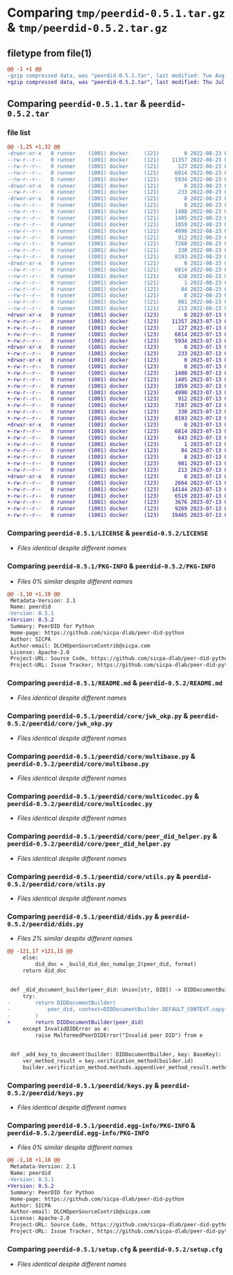 # Comparing `tmp/peerdid-0.5.1.tar.gz` & `tmp/peerdid-0.5.2.tar.gz`

## filetype from file(1)

```diff
@@ -1 +1 @@
-gzip compressed data, was "peerdid-0.5.1.tar", last modified: Tue Aug 23 07:26:37 2022, max compression
+gzip compressed data, was "peerdid-0.5.2.tar", last modified: Thu Jul 13 09:52:00 2023, max compression
```

## Comparing `peerdid-0.5.1.tar` & `peerdid-0.5.2.tar`

### file list

```diff
@@ -1,25 +1,32 @@
-drwxr-xr-x   0 runner    (1001) docker     (121)        0 2022-08-23 07:26:37.012956 peerdid-0.5.1/
--rw-r--r--   0 runner    (1001) docker     (121)    11357 2022-08-23 07:26:09.000000 peerdid-0.5.1/LICENSE
--rw-r--r--   0 runner    (1001) docker     (121)      127 2022-08-23 07:26:09.000000 peerdid-0.5.1/MANIFEST.in
--rw-r--r--   0 runner    (1001) docker     (121)     6814 2022-08-23 07:26:37.012956 peerdid-0.5.1/PKG-INFO
--rw-r--r--   0 runner    (1001) docker     (121)     5934 2022-08-23 07:26:09.000000 peerdid-0.5.1/README.md
-drwxr-xr-x   0 runner    (1001) docker     (121)        0 2022-08-23 07:26:37.012956 peerdid-0.5.1/peerdid/
--rw-r--r--   0 runner    (1001) docker     (121)      233 2022-08-23 07:26:09.000000 peerdid-0.5.1/peerdid/__init__.py
-drwxr-xr-x   0 runner    (1001) docker     (121)        0 2022-08-23 07:26:37.012956 peerdid-0.5.1/peerdid/core/
--rw-r--r--   0 runner    (1001) docker     (121)        0 2022-08-23 07:26:09.000000 peerdid-0.5.1/peerdid/core/__init__.py
--rw-r--r--   0 runner    (1001) docker     (121)     1488 2022-08-23 07:26:09.000000 peerdid-0.5.1/peerdid/core/jwk_okp.py
--rw-r--r--   0 runner    (1001) docker     (121)     1405 2022-08-23 07:26:09.000000 peerdid-0.5.1/peerdid/core/multibase.py
--rw-r--r--   0 runner    (1001) docker     (121)     1059 2022-08-23 07:26:09.000000 peerdid-0.5.1/peerdid/core/multicodec.py
--rw-r--r--   0 runner    (1001) docker     (121)     4990 2022-08-23 07:26:09.000000 peerdid-0.5.1/peerdid/core/peer_did_helper.py
--rw-r--r--   0 runner    (1001) docker     (121)      912 2022-08-23 07:26:09.000000 peerdid-0.5.1/peerdid/core/utils.py
--rw-r--r--   0 runner    (1001) docker     (121)     7260 2022-08-23 07:26:09.000000 peerdid-0.5.1/peerdid/dids.py
--rw-r--r--   0 runner    (1001) docker     (121)      330 2022-08-23 07:26:09.000000 peerdid-0.5.1/peerdid/errors.py
--rw-r--r--   0 runner    (1001) docker     (121)     8193 2022-08-23 07:26:09.000000 peerdid-0.5.1/peerdid/keys.py
-drwxr-xr-x   0 runner    (1001) docker     (121)        0 2022-08-23 07:26:37.012956 peerdid-0.5.1/peerdid.egg-info/
--rw-r--r--   0 runner    (1001) docker     (121)     6814 2022-08-23 07:26:37.000000 peerdid-0.5.1/peerdid.egg-info/PKG-INFO
--rw-r--r--   0 runner    (1001) docker     (121)      428 2022-08-23 07:26:37.000000 peerdid-0.5.1/peerdid.egg-info/SOURCES.txt
--rw-r--r--   0 runner    (1001) docker     (121)        1 2022-08-23 07:26:37.000000 peerdid-0.5.1/peerdid.egg-info/dependency_links.txt
--rw-r--r--   0 runner    (1001) docker     (121)       84 2022-08-23 07:26:37.000000 peerdid-0.5.1/peerdid.egg-info/requires.txt
--rw-r--r--   0 runner    (1001) docker     (121)        8 2022-08-23 07:26:37.000000 peerdid-0.5.1/peerdid.egg-info/top_level.txt
--rw-r--r--   0 runner    (1001) docker     (121)      981 2022-08-23 07:26:37.012956 peerdid-0.5.1/setup.cfg
--rw-r--r--   0 runner    (1001) docker     (121)      213 2022-08-23 07:26:09.000000 peerdid-0.5.1/setup.py
+drwxr-xr-x   0 runner    (1001) docker     (123)        0 2023-07-13 09:52:00.768393 peerdid-0.5.2/
+-rw-r--r--   0 runner    (1001) docker     (123)    11357 2023-07-13 09:51:50.000000 peerdid-0.5.2/LICENSE
+-rw-r--r--   0 runner    (1001) docker     (123)      127 2023-07-13 09:51:50.000000 peerdid-0.5.2/MANIFEST.in
+-rw-r--r--   0 runner    (1001) docker     (123)     6814 2023-07-13 09:52:00.768393 peerdid-0.5.2/PKG-INFO
+-rw-r--r--   0 runner    (1001) docker     (123)     5934 2023-07-13 09:51:50.000000 peerdid-0.5.2/README.md
+drwxr-xr-x   0 runner    (1001) docker     (123)        0 2023-07-13 09:52:00.764393 peerdid-0.5.2/peerdid/
+-rw-r--r--   0 runner    (1001) docker     (123)      233 2023-07-13 09:51:50.000000 peerdid-0.5.2/peerdid/__init__.py
+drwxr-xr-x   0 runner    (1001) docker     (123)        0 2023-07-13 09:52:00.768393 peerdid-0.5.2/peerdid/core/
+-rw-r--r--   0 runner    (1001) docker     (123)        0 2023-07-13 09:51:50.000000 peerdid-0.5.2/peerdid/core/__init__.py
+-rw-r--r--   0 runner    (1001) docker     (123)     1488 2023-07-13 09:51:50.000000 peerdid-0.5.2/peerdid/core/jwk_okp.py
+-rw-r--r--   0 runner    (1001) docker     (123)     1405 2023-07-13 09:51:50.000000 peerdid-0.5.2/peerdid/core/multibase.py
+-rw-r--r--   0 runner    (1001) docker     (123)     1059 2023-07-13 09:51:50.000000 peerdid-0.5.2/peerdid/core/multicodec.py
+-rw-r--r--   0 runner    (1001) docker     (123)     4990 2023-07-13 09:51:50.000000 peerdid-0.5.2/peerdid/core/peer_did_helper.py
+-rw-r--r--   0 runner    (1001) docker     (123)      912 2023-07-13 09:51:50.000000 peerdid-0.5.2/peerdid/core/utils.py
+-rw-r--r--   0 runner    (1001) docker     (123)     7187 2023-07-13 09:51:50.000000 peerdid-0.5.2/peerdid/dids.py
+-rw-r--r--   0 runner    (1001) docker     (123)      330 2023-07-13 09:51:50.000000 peerdid-0.5.2/peerdid/errors.py
+-rw-r--r--   0 runner    (1001) docker     (123)     8193 2023-07-13 09:51:50.000000 peerdid-0.5.2/peerdid/keys.py
+drwxr-xr-x   0 runner    (1001) docker     (123)        0 2023-07-13 09:52:00.764393 peerdid-0.5.2/peerdid.egg-info/
+-rw-r--r--   0 runner    (1001) docker     (123)     6814 2023-07-13 09:52:00.000000 peerdid-0.5.2/peerdid.egg-info/PKG-INFO
+-rw-r--r--   0 runner    (1001) docker     (123)      643 2023-07-13 09:52:00.000000 peerdid-0.5.2/peerdid.egg-info/SOURCES.txt
+-rw-r--r--   0 runner    (1001) docker     (123)        1 2023-07-13 09:52:00.000000 peerdid-0.5.2/peerdid.egg-info/dependency_links.txt
+-rw-r--r--   0 runner    (1001) docker     (123)       84 2023-07-13 09:52:00.000000 peerdid-0.5.2/peerdid.egg-info/requires.txt
+-rw-r--r--   0 runner    (1001) docker     (123)        8 2023-07-13 09:52:00.000000 peerdid-0.5.2/peerdid.egg-info/top_level.txt
+-rw-r--r--   0 runner    (1001) docker     (123)      981 2023-07-13 09:52:00.768393 peerdid-0.5.2/setup.cfg
+-rw-r--r--   0 runner    (1001) docker     (123)      213 2023-07-13 09:51:50.000000 peerdid-0.5.2/setup.py
+drwxr-xr-x   0 runner    (1001) docker     (123)        0 2023-07-13 09:52:00.768393 peerdid-0.5.2/tests/
+-rw-r--r--   0 runner    (1001) docker     (123)     2664 2023-07-13 09:51:50.000000 peerdid-0.5.2/tests/test_create_peer_did_numalgo_0.py
+-rw-r--r--   0 runner    (1001) docker     (123)    14144 2023-07-13 09:51:50.000000 peerdid-0.5.2/tests/test_create_peer_did_numalgo_2.py
+-rw-r--r--   0 runner    (1001) docker     (123)     6519 2023-07-13 09:51:50.000000 peerdid-0.5.2/tests/test_peer_did_helpers.py
+-rw-r--r--   0 runner    (1001) docker     (123)     3676 2023-07-13 09:51:50.000000 peerdid-0.5.2/tests/test_resolve_peer_did_numalgo_0.py
+-rw-r--r--   0 runner    (1001) docker     (123)     9269 2023-07-13 09:51:50.000000 peerdid-0.5.2/tests/test_resolve_peer_did_numalgo_2.py
+-rw-r--r--   0 runner    (1001) docker     (123)    19465 2023-07-13 09:51:50.000000 peerdid-0.5.2/tests/test_vectors.py
```

### Comparing `peerdid-0.5.1/LICENSE` & `peerdid-0.5.2/LICENSE`

 * *Files identical despite different names*

### Comparing `peerdid-0.5.1/PKG-INFO` & `peerdid-0.5.2/PKG-INFO`

 * *Files 0% similar despite different names*

```diff
@@ -1,10 +1,10 @@
 Metadata-Version: 2.1
 Name: peerdid
-Version: 0.5.1
+Version: 0.5.2
 Summary: PeerDID for Python
 Home-page: https://github.com/sicpa-dlab/peer-did-python
 Author: SICPA
 Author-email: DLCHOpenSourceContrib@sicpa.com
 License: Apache-2.0
 Project-URL: Source Code, https://github.com/sicpa-dlab/peer-did-python
 Project-URL: Issue Tracker, https://github.com/sicpa-dlab/peer-did-python/issues/
```

### Comparing `peerdid-0.5.1/README.md` & `peerdid-0.5.2/README.md`

 * *Files identical despite different names*

### Comparing `peerdid-0.5.1/peerdid/core/jwk_okp.py` & `peerdid-0.5.2/peerdid/core/jwk_okp.py`

 * *Files identical despite different names*

### Comparing `peerdid-0.5.1/peerdid/core/multibase.py` & `peerdid-0.5.2/peerdid/core/multibase.py`

 * *Files identical despite different names*

### Comparing `peerdid-0.5.1/peerdid/core/multicodec.py` & `peerdid-0.5.2/peerdid/core/multicodec.py`

 * *Files identical despite different names*

### Comparing `peerdid-0.5.1/peerdid/core/peer_did_helper.py` & `peerdid-0.5.2/peerdid/core/peer_did_helper.py`

 * *Files identical despite different names*

### Comparing `peerdid-0.5.1/peerdid/core/utils.py` & `peerdid-0.5.2/peerdid/core/utils.py`

 * *Files identical despite different names*

### Comparing `peerdid-0.5.1/peerdid/dids.py` & `peerdid-0.5.2/peerdid/dids.py`

 * *Files 2% similar despite different names*

```diff
@@ -121,17 +121,15 @@
     else:
         did_doc = _build_did_doc_numalgo_2(peer_did, format)
     return did_doc
 
 
 def _did_document_builder(peer_did: Union[str, DID]) -> DIDDocumentBuilder:
     try:
-        return DIDDocumentBuilder(
-            peer_did, context=DIDDocumentBuilder.DEFAULT_CONTEXT.copy()
-        )
+        return DIDDocumentBuilder(peer_did)
     except InvalidDIDError as e:
         raise MalformedPeerDIDError("Invalid peer DID") from e
 
 
 def _add_key_to_document(builder: DIDDocumentBuilder, key: BaseKey):
     ver_method_result = key.verification_method(builder.id)
     builder.verification_method.methods.append(ver_method_result.method)
```

### Comparing `peerdid-0.5.1/peerdid/keys.py` & `peerdid-0.5.2/peerdid/keys.py`

 * *Files identical despite different names*

### Comparing `peerdid-0.5.1/peerdid.egg-info/PKG-INFO` & `peerdid-0.5.2/peerdid.egg-info/PKG-INFO`

 * *Files 0% similar despite different names*

```diff
@@ -1,10 +1,10 @@
 Metadata-Version: 2.1
 Name: peerdid
-Version: 0.5.1
+Version: 0.5.2
 Summary: PeerDID for Python
 Home-page: https://github.com/sicpa-dlab/peer-did-python
 Author: SICPA
 Author-email: DLCHOpenSourceContrib@sicpa.com
 License: Apache-2.0
 Project-URL: Source Code, https://github.com/sicpa-dlab/peer-did-python
 Project-URL: Issue Tracker, https://github.com/sicpa-dlab/peer-did-python/issues/
```

### Comparing `peerdid-0.5.1/setup.cfg` & `peerdid-0.5.2/setup.cfg`

 * *Files identical despite different names*

